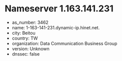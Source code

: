 # Nameserver 1.163.141.231

* as_number: 3462
* name: 1-163-141-231.dynamic-ip.hinet.net.
* city: Beitou
* country: TW
* organization: Data Communication Business Group
* version: Unknown
* dnssec: false
